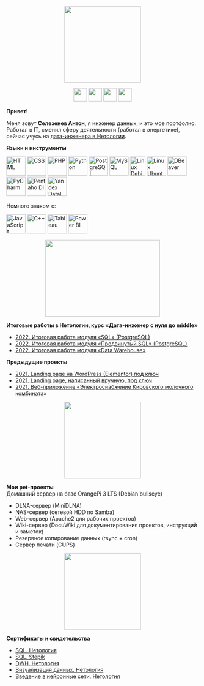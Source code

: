 <p align="center">
  <img width="200" height="200" src="https://thumb.cloud.mail.ru/weblink/thumb/xw1/iNKP/WXANLUTTC">
</p>
<p align="center">
  <a href="https://cloud.mail.ru/public/HiLx/nUQMoeSDP"><img width="35" height="35" src="https://thumb.cloud.mail.ru/weblink/thumb/xw1/1e4F/SRSWg8ijR"></a>
  <a href="https://t.me/anton_selezenev"><img width="35" height="35" src="https://thumb.cloud.mail.ru/weblink/thumb/xw1/t7uU/2Ssd66mCH"></a>
  <a href="https://wa.me/79630005950"><img width="35" height="35" src="https://thumb.cloud.mail.ru/weblink/thumb/xw1/x4ZW/SKc9xre8T"></a>
  <a href="https://www.linkedin.com/in/selezenevanton"><img width="35" height="35" src="https://thumb.cloud.mail.ru/weblink/thumb/xw1/ht28/pF9uS7ss4"></a>
</p>

**Привет!**

Меня зовут **Селезенев Антон**, я инженер данных, и это мое портфолио.  
Работал в IT, сменил сферу деятельности (работал в энергетике), сейчас учусь на [дата-инженера в Нетологии](https://netology.ru/programs/data-engineer).

**Языки и инструменты**

<p align="left">
  <img width="50" height="50" src="https://thumb.cloud.mail.ru/weblink/thumb/xw1/PCdz/6k4aJnZkK" alt="HTML" style="pointer-events: none; cursor: default;">
  <img width="50" height="50" src="https://thumb.cloud.mail.ru/weblink/thumb/xw1/i3z4/DgBLkEuLy" alt="CSS" style="pointer-events: none; cursor: default;">
  <img width="50" height="50" src="https://thumb.cloud.mail.ru/weblink/thumb/xw1/f32j/TyYATs6cp" alt="PHP" style="pointer-events: none; cursor: default;">
  <img width="50" height="50" src="https://thumb.cloud.mail.ru/weblink/thumb/xw1/iGXp/EZwUDTiUz" alt="Python" style="pointer-events: none; cursor: default;">
  <img width="50" height="50" src="https://thumb.cloud.mail.ru/weblink/thumb/xw1/U562/SqQmj6WYG" alt="PostgreSQL" style="pointer-events: none; cursor: default;">
  <img width="50" height="50" src="https://thumb.cloud.mail.ru/weblink/thumb/xw1/94Re/umzGCCUTt" alt="MySQL" style="pointer-events: none; cursor: default;">
  <img width="40" height="50" src="https://thumb.cloud.mail.ru/weblink/thumb/xw1/a4Bf/5pbfxg6M2" alt="Linux Debian" style="pointer-events: none; cursor: default;">
  <img width="50" height="50" src="https://thumb.cloud.mail.ru/weblink/thumb/xw1/LBNL/gaUXMhXtG" alt="Linux Ubuntu" style="pointer-events: none; cursor: default;">
  <img width="50" height="50" src="https://thumb.cloud.mail.ru/weblink/thumb/xw1/tQzd/E6nAjbqDc" alt="DBeaver" style="pointer-events: none; cursor: default;">
  <img width="50" height="50" src="https://thumb.cloud.mail.ru/weblink/thumb/xw1/Y8id/2KUpCqzU7" alt="PyCharm" style="pointer-events: none; cursor: default;">
  <img width="50" height="50" src="https://thumb.cloud.mail.ru/weblink/thumb/xw1/GwyS/rdtcnoSqr" alt="Pentaho DI" style="pointer-events: none; cursor: default;">
  <img width="50" height="50" src="https://thumb.cloud.mail.ru/weblink/thumb/xw1/2a8w/kPHMM66zt" alt="Yandex DataLens" style="pointer-events: none; cursor: default;">
</p>

Немного знаком с:

<p align="left">
  <img width="50" height="50" src="https://thumb.cloud.mail.ru/weblink/thumb/xw1/V17L/XYsabjNaH" alt="JavaScript" style="pointer-events: none; cursor: default;">
  <img width="50" height="50" src="https://thumb.cloud.mail.ru/weblink/thumb/xw1/aVEk/GYeYS9jb3" alt="С++" style="pointer-events: none; cursor: default;">
  <img width="50" height="50" src="https://thumb.cloud.mail.ru/weblink/thumb/xw1/PD5o/i2kZJaZkM" alt="Tableau" style="pointer-events: none; cursor: default;">
  <img width="50" height="50" src="https://thumb.cloud.mail.ru/weblink/thumb/xw1/UneK/arXnK9Wa8" alt="Power BI" style="pointer-events: none; cursor: default;">
</p>
  
  
<p align="center">
  <img width="300" height="200" src="https://thumb.cloud.mail.ru/weblink/thumb/xw1/2RhX/gNCSD2ze7">
</p>

**Итоговые работы в Нетологии, курс «Дата-инженер с нуля до middle»**
* [2022. Итоговая работа модуля «SQL» (PostgreSQL)](https://github.com/savior101/netology_sql_fw)
* [2022. Итоговая работа модуля «Продвинутый SQL» (PostgreSQL)](https://github.com/savior101/netology_sqlp_fw)
* [2022. Итоговая работа модуля «Data Warehouse»](https://github.com/savior101/netology_dwh_fw)

**Предыдущие проекты**
* [2021. Landing page на WordPress (Elementor) под ключ](https://etech.su/)
* [2021. Landing page, написанный вручную, под ключ](https://konturkirov.ru/)
* [2021. Веб-приложение «Электроснабжение Кировского молочного комбината»](https://github.com/savior101/kmk_electricity_kirov)

<p align="center">
  <img width="200" height="200" src="https://thumb.cloud.mail.ru/weblink/thumb/xw1/Bvwk/v5Ky7SKwG">
</p>

**Мои pet-проекты**  
Домашний сервер на базе OrangePi 3 LTS (Debian bullseye)
* DLNA-сервер (MiniDLNA)
* NAS-сервер (сетевой HDD по Samba)
* Web-сервер (Apache2 для рабочих проектов)
* Wiki-сервер (DocuWiki для документирования проектов, инструкций и заметок)
* Резервное копирование данных (rsync + cron)
* Сервер печати (CUPS)

<p align="center">
  <img width="200" height="200" src="https://thumb.cloud.mail.ru/weblink/thumb/xw1/yvhc/fDhjsqSS4">
</p>

**Сертификаты и свидетельства**
* [SQL. Нетология](https://cloud.mail.ru/public/55NT/ubkSU8x7Z)
* [SQL. Stepik](https://cloud.mail.ru/public/DFtW/LsGKTxz6F)
* [DWH. Нетология](https://cloud.mail.ru/public/Lf4W/ejduwDQEH)
* [Визуализация данных. Нетология](https://cloud.mail.ru/public/qBxu/CSwaaLLVY)
* [Введение в нейронные сети. Нетология](https://cloud.mail.ru/public/Uaho/gKK2iJGdK)

<!--- За картинки спасибо [@storyset](https://www.freepik.com/author/stories)
